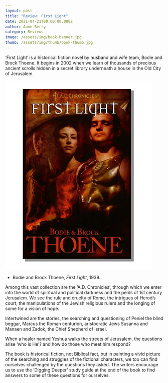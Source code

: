 ```yaml
---
layout: post
title: "Review: First Light"
date: 2021-04-21T00:00:00.000Z
author: Anne Berry
category: Reviews
image: /assets/img/book-banner.jpg
thumb: /assets/img/thumb/book-thumb.jpg
---
```

‘First Light’ is a historical fiction novel by husband and wife team, Bodie and Brock Thoene.  It begins in 2002 when we learn of thousands of precious ancient scrolls hidden in a secret library underneath a house in the Old City of Jerusalem.

![](/assets/img/firstlight-review.jpg)

- Bodie and Brock Thoene, *First Light*, 1939.

Among this vast collection are the ‘A.D. Chronicles’, through which we enter into the world of spiritual and political darkness and the perils of 1st century Jerusalem. We see the rule and cruelty of Rome, the intrigues of Herod’s court, the manipulations of the Jewish religious rulers and the longing of some for a vision of hope.

Intertwined are the stories, the searching and questioning of Peniel the blind beggar, Marcus the Roman centurion, aristocratic Jews Susanna and Manaen and Zadok, the Chief Shepherd of Israel.

When a healer named Yeshua walks the streets of Jerusalem, the questions arise ‘who is He’? and how do those who meet him respond?

The book is historical fiction, not Biblical fact, but in painting a vivid picture of the searching and struggles of the fictional characters, we too can find ourselves challenged by the questions they asked.  The writers encourage us to use the ‘Digging Deeper’ study guide at the end of the book to find answers to some of these questions for ourselves.